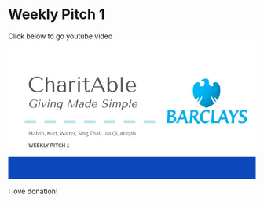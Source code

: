 # Weekly Pitch 1

Click below to go youtube video 
[![Pitch 1 Youtube Video](./img/2023-07-21/pitch1.jpg)](https://youtu.be/ub4531z5RNs)

I love donation!